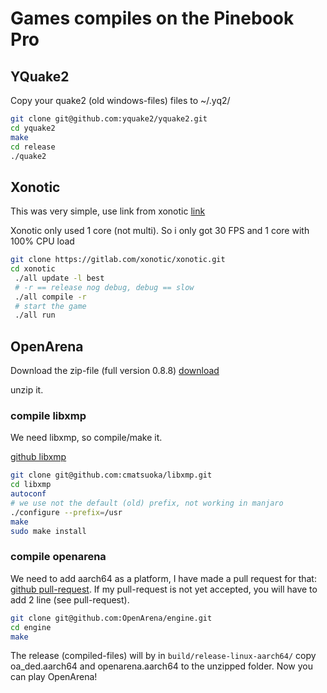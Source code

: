 # Games compiles on the Pinebook Pro

## YQuake2

Copy your quake2 (old windows-files) files to ~/.yq2/

```bash
git clone git@github.com:yquake2/yquake2.git
cd yquake2
make
cd release
./quake2
```

## Xonotic

This was very simple, use link from xonotic [link](https://gitlab.com/xonotic/xonotic/-/wikis/Git)

Xonotic only used 1 core (not multi). So i only got 30 FPS and 1 core with 100% CPU load

```bash
git clone https://gitlab.com/xonotic/xonotic.git
cd xonotic
 ./all update -l best
 # -r == release nog debug, debug == slow
 ./all compile -r
 # start the game
 ./all run
```

## OpenArena

Download the zip-file (full version 0.8.8) [download](http://www.openarena.ws/download.php?list.61)

unzip it.

### compile libxmp

We need libxmp, so compile/make it.

[github libxmp](https://github.com/cmatsuoka/libxmp)

```bash
git clone git@github.com:cmatsuoka/libxmp.git
cd libxmp
autoconf
# we use not the default (old) prefix, not working in manjaro
./configure --prefix=/usr
make
sudo make install
```

### compile openarena

We need to add aarch64 as a platform, I have made a pull request for that: [github pull-request](https://github.com/OpenArena/engine/pull/64).
If my pull-request is not yet accepted, you will have to add 2 line (see pull-request).

```bash
git clone git@github.com:OpenArena/engine.git
cd engine
make
```

The release (compiled-files) will by in `build/release-linux-aarch64/` copy oa_ded.aarch64 and openarena.aarch64 to the unzipped folder. Now you can play OpenArena!
